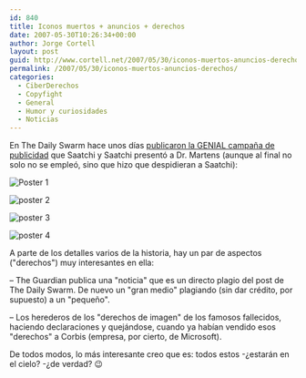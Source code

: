 ```yaml
---
id: 840
title: Iconos muertos + anuncios + derechos
date: 2007-05-30T10:26:34+00:00
author: Jorge Cortell
layout: post
guid: http://www.cortell.net/2007/05/30/iconos-muertos-anuncios-derechos/
permalink: /2007/05/30/iconos-muertos-anuncios-derechos/
categories:
  - CiberDerechos
  - Copyfight
  - General
  - Humor y curiosidades
  - Noticias
---
```

En The Daily Swarm hace unos dí­as <a target="_blank" title="The Daily Swarm" href="http://www.thedailyswarm.com/swarm/heavensgate-flogging-dead-horse/">publicaron la GENIAL campaña de publicidad</a> que Saatchi y Saatchi presentó a Dr. Martens (aunque al final no solo no se empleó, sino que hizo que despidieran a Saatchi):

![Poster 1](http://farm1.static.flickr.com/211/498277700_2bd053a1fd.jpg "Poster 1")

![poster 2](http://farm1.static.flickr.com/219/498288202_93416168a6.jpg "poster 2")

![poster 3](http://farm1.static.flickr.com/209/498288214_e816cbb4dc.jpg "poster 3")

![poster 4](http://farm1.static.flickr.com/210/498288222_522e77af8b.jpg "poster 4")

A parte de los detalles varios de la historia, hay un par de aspectos ("derechos") muy interesantes en ella:

– The Guardian publica una "noticia" que es un directo plagio del post de The Daily Swarm. De nuevo un "gran medio" plagiando (sin dar crédito, por supuesto) a un "pequeño".

– Los herederos de los "derechos de imagen" de los famosos fallecidos, haciendo declaraciones y quejándose, cuando ya habí­an vendido esos "derechos" a Corbis (empresa, por cierto, de Microsoft).

De todos modos, lo más interesante creo que es: todos estos -¿estarán en el cielo? -¿de verdad? 😉